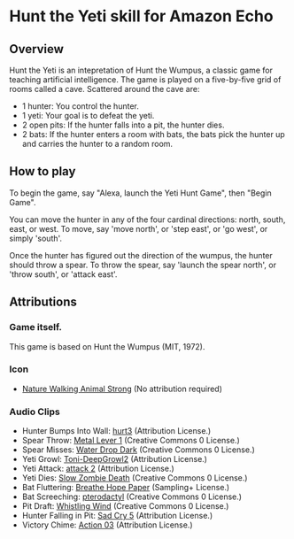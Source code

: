 # Hunt the Yeti skill for Amazon Echo

## Overview

Hunt the Yeti is an intepretation of Hunt the Wumpus, a classic game for teaching artificial intelligence. The game is played on a five-by-five grid of rooms called a cave. Scattered around the cave are:

- 1 hunter: You control the hunter.
- 1 yeti: Your goal is to defeat the yeti.
- 2 open pits: If the hunter falls into a pit, the hunter dies.
- 2 bats: If the hunter enters a room with bats, the bats pick the hunter up and carries the hunter to a random room.

## How to play

To begin the game, say "Alexa, launch the Yeti Hunt Game", then "Begin Game".

You can move the hunter in any of the four cardinal directions: north, south, east, or west. To move, say 'move north', or 'step east', or 'go west', or simply 'south'.

Once the hunter has figured out the direction of the wumpus, the hunter should throw a spear. To throw the spear, say 'launch the spear north', or 'throw south', or 'attack east'.

## Attributions

### Game itself.

This game is based on Hunt the Wumpus (MIT, 1972).

### Icon

- [Nature Walking Animal Strong](https://www.pexels.com/photo/nature-walking-animal-strong-4075/) (No attribution required)

### Audio Clips

- Hunter Bumps Into Wall: [hurt3](https://www.freesound.org/people/thecheeseman/sounds/44430/) (Attribution License.)
- Spear Throw: [Metal Lever 1](https://www.freesound.org/people/timgormly/sounds/151271/) (Creative Commons 0 License.)
- Spear Misses: [Water Drop Dark](https://www.freesound.org/people/Ev-Dawg/sounds/337525/) (Creative Commons 0 License.)
- Yeti Growl: [Toni-DeepGrowl2](https://www.freesound.org/people/enochrooted/sounds/49465/) (Attribution License.)
- Yeti Attack: [attack 2](https://www.freesound.org/people/sonidotv/sounds/238317/) (Attribution License.)
- Yeti Dies: [Slow Zombie Death](https://www.freesound.org/people/scorpion67890/sounds/169058/) (Creative Commons 0 License.)
- Bat Fluttering: [Breathe Hope Paper](https://www.freesound.org/people/smallsushi/sounds/2294/) (Sampling+ License.)
- Bat Screeching: [pterodactyl](https://www.freesound.org/people/dinodilopho/sounds/263530/) (Creative Commons 0 License.)
- Pit Draft: [Whistling Wind](https://www.freesound.org/people/Motion_S/sounds/218386/) (Creative Commons 0 License.)
- Hunter Falling in Pit: [Sad Cry 5](https://www.freesound.org/people/jorickhoofd/sounds/180310/) (Attribution License.)
- Victory Chime: [Action 03](https://www.freesound.org/people/rhodesmas/sounds/320883/) (Attribution License.)
